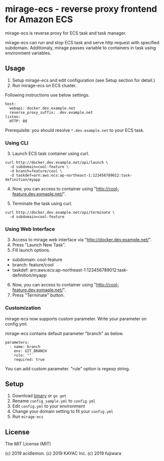 mirage-ecs - reverse proxy frontend for Amazon ECS
===========================================

mirage-ecs is reverse proxy for ECS task and task manager.

mirage-ecs can run and stop ECS task and serve http request with specified subdomain. Additionaly, mirage passes variable to containers in task using environment variables.

Usage
------

1. Setup mirage-ecs and edit configuration (see Setup section for detail.)
2. Run mirage-ecs on ECS cluster.

Following instructions use below settings.

```
host:
  webapi: docker.dev.example.net
  reverse_proxy_suffix: .dev.example.net
listen:
  HTTP: 80
```

Prerequisite: you should resolve `*.dev.example.net` to your ECS task.

### Using CLI

3. Launch ECS task container using curl.
```
curl http://docker.dev.example.net/api/launch \
  -d subdomain=cool-feature \
  -d branch=feature/cool \
  -d taskdef=arn:aws:ecs:ap-northeast-1:123456789012:task-definition/myapp
```
4. Now, you can access to container using "http://cool-feature.dev.exmaple.net/".

5. Terminate the task using curl.
```
curl http://docker.dev.example.net/api/terminate \
  -d subdomain=cool-feature
```

### Using Web Interface

3. Access to mirage web interface via "http://docker.dev.example.net/".
4. Press "Launch New Task".
5. Fill launch options.
  - subdomain: cool-feature
  - branch: feature/cool
  - taskdef: arn:aws:ecs:ap-northeast-1:123456789012:task-definition/myapp
6. Now, you can access to container using "http://cool-feature.dev.exmaple.net/".
7. Press "Terminate" button.

### Customization

mirage-ecs now supports custom parameter. Write your parameter on config.yml.

mirage-ecs contains default parameter "branch" as below.

```
parameters:
  - name: branch
    env: GIT_BRANCH
    rule: ""
    required: true
```

You can add custom parameter. "rule" option is regexp string.


Setup
------

1. Download [binary](https://github.com/acidlemon/mirage-ecs/releases) or `go get`
2. Rename `config_sample.yml` to `config.yml`
3. Edit `config.yml` to your environment
4. Change your domain setting to fit your `config.yml`
5. Run `mirage-ecs`

License
--------

The MIT License (MIT)

(c) 2019 acidlemon. (c) 2019 KAYAC Inc. (c) 2019 fujiwara
